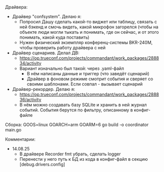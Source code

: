 Драйвера:
* Драйвер "confsystem". Делаю я:
	* Попросил Дашу сделать какой-то виджет или таблицу, связать с ней бэкенд и смочь видеть, какой микрофон загорелся (чтобы на объекте люди могли тыкать и понимать, где он сейчас, и от этого понимать, какой куда поставить)
	* Нужен физический экземпляр конференц-системы BKR-240M, чтобы проверить работу драйвера с ней
* Драйвер сценариев. Делал ДВ:
	* https://op.trueconf.com/projects/commandant/work_packages/288834/activity
	* Вариант изначально был такой: через .yaml-файл
		* В нём написаны данные и триггер (что заведёт сценарий)
		* Драйвер в фоновом режиме смотрит события и сверяет со своими шаблонами. Если совпал - вызывает сценарий
* Драйвер-рекордер. Делаю я:
	* https://op.trueconf.com/projects/commandant/work_packages/288836/activity
	* В нём можно создавать базу SQLite и хранить в ней журнал событий. События берутся по фильтру, описанному в конфиг-файле

Сборка:
	GOOS=linux GOARCH=arm GOARM=6 go build -o coordinator main.go

Комментарии:
* 14.08.25
	* В драйвере Recorder fmt убрать, сделать logger
	* Перенести у него путь к БД из кода в конфиг-файл в секцию [debug.drivers.config]